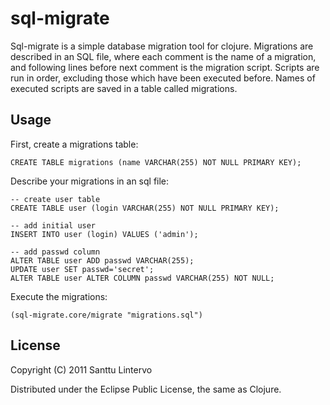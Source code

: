 # sql-migrate

Sql-migrate is a simple database migration tool for clojure. Migrations are
described in an SQL file, where each comment is the name of a migration, and 
following lines before next comment is the migration script. Scripts are run
in order, excluding those which have been executed before. Names of executed
scripts are saved in a table called migrations.

## Usage

First, create a migrations table:

	CREATE TABLE migrations (name VARCHAR(255) NOT NULL PRIMARY KEY);

Describe your migrations in an sql file:

	-- create user table
	CREATE TABLE user (login VARCHAR(255) NOT NULL PRIMARY KEY);
	
	-- add initial user
	INSERT INTO user (login) VALUES ('admin');
	
	-- add passwd column
	ALTER TABLE user ADD passwd VARCHAR(255);
	UPDATE user SET passwd='secret';
	ALTER TABLE user ALTER COLUMN passwd VARCHAR(255) NOT NULL;

Execute the migrations:

	(sql-migrate.core/migrate "migrations.sql")

## License

Copyright (C) 2011 Santtu Lintervo

Distributed under the Eclipse Public License, the same as Clojure.
